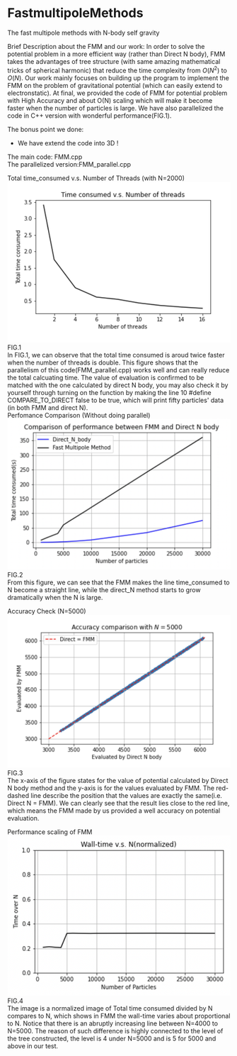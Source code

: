 # FastmultipoleMethods
The fast multipole methods with N-body self gravity

Brief Description about the FMM and our work:
In order to solve the potential problem in a more efficient way (rather than Direct N body), FMM takes the advantages of tree structure (with same amazing mathematical tricks of spherical harmonic) that reduce the time complexity from $O(N^2)$ to $O(N)$. Our work mainly focuses on building up the program to implement the FMM on the problem of gravitational potential (which can easily extend to electronstatic). At final, we provided the code of FMM for potential problem with High Accuracy and about O(N) scaling which will make it become faster when the number of particles is large. We have also parallelized the code in C++ version with wonderful performance(FIG.1).

The bonus point we done:
- We have extend the code into 3D !

The main code: FMM.cpp   
The parallelized version:FMM_parallel.cpp

Total time_consumed v.s. Number of Threads (with N=2000)
![Image text](https://github.com/technic960183/FastmultipoleMethods/blob/main/Figure/T_N_thr.png)
FIG.1   
In FIG.1, we can observe that the total time consumed is aroud twice faster when the number of threads is double. This figure shows that the parallelism of this code(FMM_parallel.cpp) works well and can really reduce the total calcuating time. The value of evaluation is confirmed to be matched with the one calculated by direct N body, you may also check it by yourself through turning on the function by making the line 10 #define COMPARE_TO_DIRECT false to be true, which will print fifty particles' data (in both FMM and direct N).   
Perfomance Comparison (Without doing parallel)
![Image text](https://github.com/technic960183/FastmultipoleMethods/blob/main/Figure/Comparison_performance.png)
FIG.2   
From this figure, we can see that the FMM makes the line time_consumed to N become a straight line, while the direct_N method starts to grow dramatically when the N is large.    

Accuracy Check (N=5000)
![Image text](https://github.com/technic960183/FastmultipoleMethods/blob/main/Figure/Value_compare.png)
FIG.3   
The x-axis of the figure states for the value of potential calculated by Direct N body method and the y-axis is for the values evaluated by FMM. The red-dashed line describe the position that the values are exactly the same(i.e. Direct N = FMM). We can clearly see that the result lies close to the red line, which means the FMM made by us provided a well accuracy on potential evaluation.    

Performance scaling of FMM
![Image text](https://github.com/technic960183/FastmultipoleMethods/blob/main/Figure/time_N.png)
FIG.4   
The image is a normalized image of Total time consumed divided by N compares to N, which shows in FMM the wall-time varies about proportional to N. Notice that there is an abruptly increasing line between N=4000 to N=5000. The reason of such difference is highly connected to the level of the tree constructed, the level is 4 under N=5000 and is 5 for 5000 and above in our test.    

